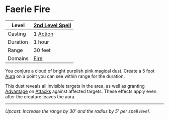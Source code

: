 # Faerie Fire

| Level    | [2nd Level Spell](2nd%20Level%20Spells.md)          |
| -------- | --------------------------------------------------- |
| Casting  | 1 [Action](../../../../Game%20Procedures/Core%20Procedures/Action.md) |
| Duration | 1 hour                                              |
| Range    | 30 feet                                             |
| Domains  | [Fire](../../Spell%20Domains/Fire.md)            |

You conjure a cloud of bright purplish pink magical dust. Create a 5 foot [Aura](../../Areas%20of%20Effect/Aura.md) on a point you can see within range for the duration.

This dust reveals all invisible targets in the area, as well as granting [Advantage](../../../../Game%20Procedures/Die%20Rolling%20Mechanics/Advantage.md) on [Attacks](../../../../Game%20Procedures/Combat/Attack.md) against affected targets. These effects apply even after the creature leaves the aura.

---
*Upcast: Increase the range by 30' and the radius by 5' per spell level.*
